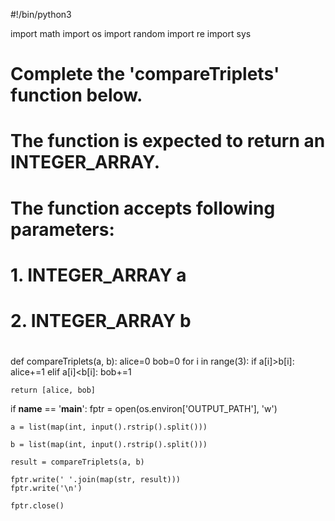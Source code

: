 #!/bin/python3

import math
import os
import random
import re
import sys

#
# Complete the 'compareTriplets' function below.
#
# The function is expected to return an INTEGER_ARRAY.
# The function accepts following parameters:
#  1. INTEGER_ARRAY a
#  2. INTEGER_ARRAY b
#

def compareTriplets(a, b):
    alice=0
    bob=0
    for i in range(3):
        if a[i]>b[i]:
            alice+=1
        elif a[i]<b[i]:
            bob+=1
    
    return [alice, bob]

if __name__ == '__main__':
    fptr = open(os.environ['OUTPUT_PATH'], 'w')

    a = list(map(int, input().rstrip().split()))

    b = list(map(int, input().rstrip().split()))

    result = compareTriplets(a, b)

    fptr.write(' '.join(map(str, result)))
    fptr.write('\n')

    fptr.close()
